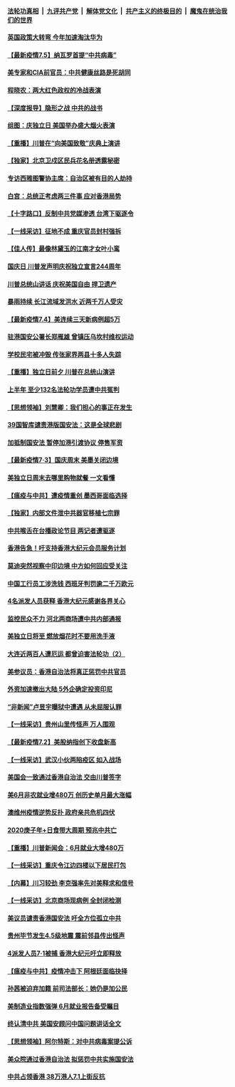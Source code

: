####  [法轮功真相](../../../../basic/blob/master/README.md?t=07060202) &nbsp;|&nbsp; [九评共产党](../../../../9ping.md/blob/master/README.md?t=07060202) &nbsp;|&nbsp; [解体党文化](../../../../jtdwh.md/blob/master/README.md?t=07060202)  &nbsp;|&nbsp; [共产主义的终极目的](../../../../gczydzjmd.md/blob/master/README.md?t=07060202) &nbsp;|&nbsp; [魔鬼在统治我们的世界](../../../../mgztzwmdsj.md/blob/master/README.md?t=07060202) 

#### [英国政策大转弯 今年加速淘汰华为](../pages/nf4514/n12234119.md?t=07060202) 

#### [【最新疫情7.5】纳瓦罗首提“中共病毒”](../pages/nf4514/n12229032.md?t=07060202) 

#### [美专家和CIA前官员：中共健康丝路是死胡同](../pages/nf4514/n12217750.md?t=07060202) 

#### [程晓农：两大红色政权的冷战表演](../pages/nf4514/n12233855.md?t=07060202) 

#### [【深度报导】隐形之战 中共的战书](../pages/nf4514/n12200980.md?t=07060202) 

#### [组图：庆独立日 美国举办盛大烟火表演](../pages/nf4514/n12233243.md?t=07060202) 

#### [【重播】川普在“向美国致敬”庆典上演讲](../pages/nf4514/n12232497.md?t=07060202) 

#### [【独家】北京卫戍区民兵花名册透露秘密](../pages/nf4514/n12165121.md?t=07060202) 

#### [专访西雅图警协主席：自治区被有目的人劫持](../pages/nf4514/n12232937.md?t=07060202) 

#### [白宫：总统正考虑两三件事 应对香港局势](../pages/nf4514/n12232772.md?t=07060202) 

#### [【十字路口】反制中共党媒渗透 台湾下驱逐令](../pages/nf4514/n12231666.md?t=07060202) 

#### [【一线采访】征地不成 重庆官员封村强拆](../pages/nf4514/n12232323.md?t=07060202) 

#### [【佳人传】最像林黛玉的江南才女叶小鸾](../pages/nf4514/n12220541.md?t=07060202) 

#### [国庆日 川普发声明庆祝独立宣言244周年](../pages/nf4514/n12232602.md?t=07060202) 

#### [川普总统山讲话 庆祝美国自由 捍卫遗产](../pages/nf4514/n12232405.md?t=07060202) 

#### [暴雨持续 长江流域发洪水 近两千万人受灾](../pages/nf4514/n12231677.md?t=07060202) 

#### [【最新疫情7.4】美连续三天新病例超5万](../pages/nf4514/n12231687.md?t=07060202) 

#### [驻港国安公署长郑雁雄 曾镇压乌坎村维权运动](../pages/nf4514/n12231125.md?t=07060202) 

#### [学校民宅被冲毁 传张家界两县十多人失踪](../pages/nf4514/n12231983.md?t=07060202) 

#### [【重播】独立日前夕 川普在总统山演讲](../pages/nf4514/n12230343.md?t=07060202) 

#### [上半年 至少132名法轮功学员遭中共冤判](../pages/nf4514/n12229828.md?t=07060202) 

#### [【思想领袖】刘慧卿：我们担心的事正在发生](../pages/nf4514/n12168811.md?t=07060202) 

#### [39国智库谴责港版国安法：这是全球悲剧](../pages/nf4514/n12231267.md?t=07060202) 

#### [加抵制国安法 暂停加港引渡协议 停售军资](../pages/nf4514/n12231196.md?t=07060202) 

#### [【最新疫情7·3】国庆周末 美墨关闭边境](../pages/nf4514/n12229080.md?t=07060202) 

#### [美独立日周末去哪里购物就餐 一文看懂](../pages/nf4514/n12230982.md?t=07060202) 

#### [【瘟疫与中共】遭疫情重创 墨西哥面临选择](../pages/nf4514/n12229138.md?t=07060202) 

#### [【独家】内部文件泄中共器官移植七宗罪](../pages/nf4514/n12190627.md?t=07060202) 

#### [中共喉舌在台播政论节目 两记者遭驱逐](../pages/nf4514/n12229817.md?t=07060202) 

#### [香港告急！吁支持香港大纪元会员服务计划](../pages/nf4514/n12230246.md?t=07060202) 

#### [莫迪突然视察中印边境 中方如何回应受关注](../pages/nf4514/n12230232.md?t=07060202) 

#### [中国工行员工涉洗钱 西班牙判罚逾二千万欧元](../pages/nf4514/n12229905.md?t=07060202) 

#### [4名派发人员获释 香港大纪元感谢各界关心](../pages/nf4514/n12229429.md?t=07060202) 

#### [监控民众不力 河北两商场遭中共内部通报](../pages/nf4514/n12226681.md?t=07060202) 

#### [美独立日将至 燃放烟花时不要用洗手液](../pages/nf4514/n12228400.md?t=07060202) 

#### [大连近两百人遭厄运 都曾迫害法轮功（2）](../pages/nf4514/n12204461.md?t=07060202) 

#### [美参议员：香港自治法将真正惩罚中共官员](../pages/nf4514/n12228696.md?t=07060202) 

#### [外资加速撤出大陆 5外企确定投资印尼](../pages/nf4514/n12228682.md?t=07060202) 

#### [“非新闻”卢昱宇曝狱中遭遇 从未屈服认罪](../pages/nf4514/n12227813.md?t=07060202) 

#### [【一线采访】贵州山里传怪声 万人围观](../pages/nf4514/n12228322.md?t=07060202) 

#### [【最新疫情7.2】美股纳指创下收盘新高](../pages/nf4514/n12225896.md?t=07060202) 

#### [【一线采访】武汉小伙两陷疫区 如入战场](../pages/nf4514/n12228035.md?t=07060202) 

#### [美国会一致通过香港自治法 交由川普签字](../pages/nf4514/n12228230.md?t=07060202) 

#### [美6月非农就业增480万 创历史单月最大涨幅](../pages/nf4514/n12227911.md?t=07060202) 

#### [澳维州疫情逆势反扑 政府亲共危机四伏](../pages/nf4514/n12227499.md?t=07060202) 

#### [2020庚子年+日食带大周期  预兆中共亡](../pages/nf4514/n12180144.md?t=07060202) 

#### [【重播】川普新闻会：6月就业大增480万](../pages/nf4514/n12227778.md?t=07060202) 

#### [【一线采访】重庆令江边四楼以下居民打包](../pages/nf4514/n12227626.md?t=07060202) 

#### [【内幕】川习较劲 李克强率先对美释求和信号](../pages/nf4514/n12225939.md?t=07060202) 

#### [【一线采访】北京商场现病例 全封闭检测](../pages/nf4514/n12226852.md?t=07060202) 

#### [美议员谴责香港国安法 吁全方位孤立中共](../pages/nf4514/n12227173.md?t=07060202) 

#### [贵州毕节发生4.5级地震 震前邻县传出怪声](../pages/nf4514/n12226452.md?t=07060202) 

#### [4派发人员7·1被捕 香港大纪元吁立即释放](../pages/nf4514/n12226695.md?t=07060202) 

#### [【瘟疫与中共】疫情冲击下 阿根廷面临抉择](../pages/nf4514/n12226223.md?t=07060202) 

#### [孙茜被迫弃加籍 前司法部长：她仍是加公民](../pages/nf4514/n12225823.md?t=07060202) 

#### [美制造业指数强弹 6月就业报告备受瞩目](../pages/nf4514/n12225851.md?t=07060202) 

#### [终认清中共 美国安顾问中国问题讲话全文](../pages/nf4514/n12225398.md?t=07060202) 

#### [【思想领袖】阿尔特斯：对中共病毒案提公诉](../pages/nf4514/n12132039.md?t=07060202) 

#### [美众院通过香港自治法 拟惩罚中共实施国安法](../pages/nf4514/n12225765.md?t=07060202) 

#### [中共占领香港 38万港人7.1上街反抗](../pages/nf4514/n12225818.md?t=07060202) 

